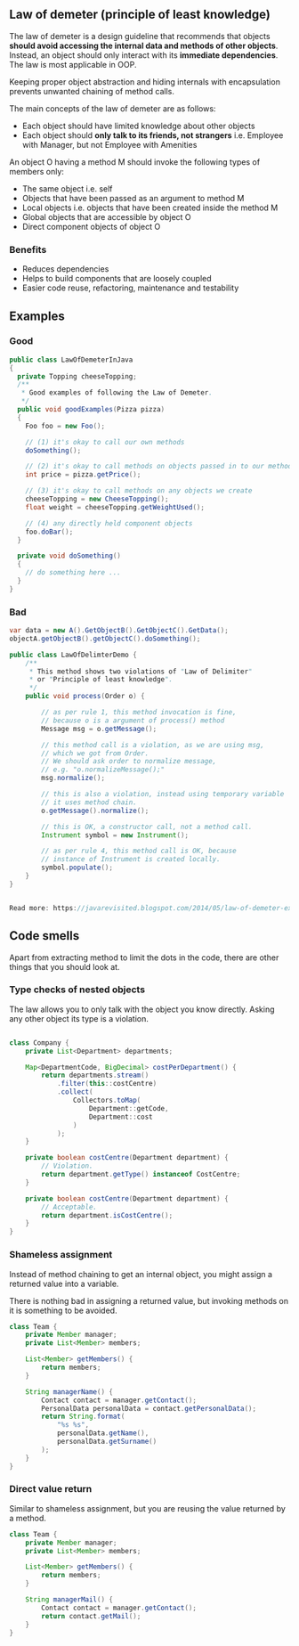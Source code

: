 ## Law of demeter (principle of least knowledge)

The law of demeter is a design guideline that recommends that objects **should avoid accessing the internal data and methods of other objects**. Instead, an object should only interact with its **immediate dependencies**. The law is most applicable in OOP.

Keeping proper object abstraction and hiding internals with encapsulation prevents unwanted chaining of method calls.

The main concepts of the law of demeter are as follows:

- Each object should have limited knowledge about other objects
- Each object should **only talk to its friends, not strangers** i.e. Employee with Manager, but not Employee with Amenities

An object O having a method M should invoke the following types of members only:

- The same object i.e. self
- Objects that have been passed as an argument to method M
- Local objects i.e. objects that have been created inside the method M
- Global objects that are accessible by object O
- Direct component objects of object O

### Benefits

- Reduces dependencies
- Helps to build components that are loosely coupled
- Easier code reuse, refactoring, maintenance and testability

## Examples

### Good

```java
public class LawOfDemeterInJava
{
  private Topping cheeseTopping;
  /**
   * Good examples of following the Law of Demeter.
   */
  public void goodExamples(Pizza pizza)
  {
    Foo foo = new Foo();

    // (1) it's okay to call our own methods
    doSomething();

    // (2) it's okay to call methods on objects passed in to our method
    int price = pizza.getPrice();

    // (3) it's okay to call methods on any objects we create
    cheeseTopping = new CheeseTopping();
    float weight = cheeseTopping.getWeightUsed();

    // (4) any directly held component objects
    foo.doBar();
  }

  private void doSomething()
  {
    // do something here ...
  }
}
```

### Bad

```java
var data = new A().GetObjectB().GetObjectC().GetData();
objectA.getObjectB().getObjectC().doSomething();
```

```java
public class LawOfDelimterDemo {
    /**
     * This method shows two violations of "Law of Delimiter"
     * or "Principle of least knowledge".
     */
    public void process(Order o) {

        // as per rule 1, this method invocation is fine,
        // because o is a argument of process() method
        Message msg = o.getMessage();

        // this method call is a violation, as we are using msg,
        // which we got from Order.
        // We should ask order to normalize message,
        // e.g. "o.normalizeMessage();"
        msg.normalize();

        // this is also a violation, instead using temporary variable
        // it uses method chain.
        o.getMessage().normalize();

        // this is OK, a constructor call, not a method call.
        Instrument symbol = new Instrument();

        // as per rule 4, this method call is OK, because
        // instance of Instrument is created locally.
        symbol.populate();
    }
}


Read more: https://javarevisited.blogspot.com/2014/05/law-of-demeter-example-in-java.html#ixzz8RuZqT6u5
```

## Code smells

Apart from extracting method to limit the dots in the code, there are other things that you should look at.

### Type checks of nested objects

The law allows you to only talk with the object you know directly. Asking any other object its type is a violation.

```java

class Company {
    private List<Department> departments;

    Map<DepartmentCode, BigDecimal> costPerDepartment() {
        return departments.stream()
            .filter(this::costCentre)
            .collect(
                Collectors.toMap(
                    Department::getCode,
                    Department::cost
                )
            );
    }

    private boolean costCentre(Department department) {
        // Violation.
        return department.getType() instanceof CostCentre;
    }

    private boolean costCentre(Department department) {
        // Acceptable.
        return department.isCostCentre();
    }
}
```

### Shameless assignment

Instead of method chaining to get an internal object, you might assign a returned value into a variable.

There is nothing bad in assigning a returned value, but invoking methods on it is something to be avoided.

```java
class Team {
    private Member manager;
    private List<Member> members;

    List<Member> getMembers() {
        return members;
    }

    String managerName() {
        Contact contact = manager.getContact();
        PersonalData personalData = contact.getPersonalData();
        return String.format(
            "%s %s",
            personalData.getName(),
            personalData.getSurname()
        );
    }
}
```

### Direct value return

Similar to shameless assignment, but you are reusing the value returned by a method.

```java
class Team {
    private Member manager;
    private List<Member> members;

    List<Member> getMembers() {
        return members;
    }

    String managerMail() {
        Contact contact = manager.getContact();
        return contact.getMail();
    }
}
```
